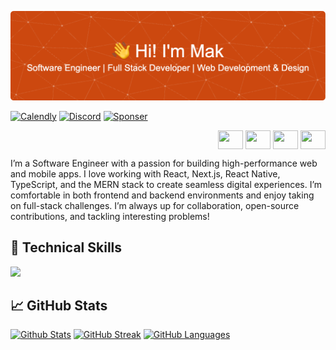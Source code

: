 ![Header](./Header.png)

[![Calendly](https://img.shields.io/badge/Calendly-006BFF?style=for-the-badge&logo=calendly&logoColor=white)](https://calendly.com/pharaohmak-f6zk/consultation)
[![Discord](https://img.shields.io/badge/Discord-5865F2?style=for-the-badge&logo=discord&logoColor=white)](https://discord.gg/ppPEZh8n)
[![Sponser](https://img.shields.io/badge/sponsor-30363D?style=for-the-badge&logo=GitHub-Sponsors&logoColor=#white)](https://github.com/sponsors/pharaohmak)

<p align="right">
<a href="https://pharaohmak.wordpress.com/" target="blank"><img align="center" src="https://raw.githubusercontent.com/rahuldkjain/github-profile-readme-generator/master/src/images/icons/Social/wordpress.svg" alt="" height="30" width="40" /></a>
<a href="https://linkedin.com/in/mak-ibrahim/" target="blank"><img align="center" src="https://raw.githubusercontent.com/rahuldkjain/github-profile-readme-generator/master/src/images/icons/Social/linked-in-alt.svg" alt="" height="30" width="40" /></a>
<a href="https://instagram.com/alchemistmak/" target="blank"><img align="center" src="https://raw.githubusercontent.com/rahuldkjain/github-profile-readme-generator/master/src/images/icons/Social/instagram.svg" alt="" height="30" width="40" /></a>
<a href="https://findmak.com" target="blank"><img align="center" src="https://github.com/user-attachments/assets/39187429-0443-4697-955d-43b7b4832008" alt="" height="30" width="40" /></a>
</p>

  I’m a Software Engineer with a passion for building high-performance web and mobile apps. I love working with React, Next.js, React Native, TypeScript, and the MERN stack to create seamless digital experiences.
  I’m comfortable in both frontend and backend environments and enjoy taking on full-stack challenges. I’m always up for collaboration, open-source contributions, and tackling interesting problems!
  

## 🔧 Technical Skills

<p align="left">
  <a href="https://skillicons.dev">
    <img src="https://skillicons.dev/icons?i=html,css,javascript,typescript,python,php,react,next,express,nodejs,redux,bootstrap,sass,materialui,django,flask,angular,flutter,swift,npm,git,yarn,firebase,mongo,mysql,docker,jquery"/>
  </a>
</p>

## 📈 GitHub Stats

[![Github Stats](https://github-readme-stats.vercel.app/api?username=pharaohmak&theme=dark)](https://github.com/pharaohmak)
[![GitHub Streak](http://github-readme-streak-stats.herokuapp.com?user=pharaohmak&theme=dark)](https://git.io/streak-stats)
[![GitHub Languages](https://github-readme-stats.vercel.app/api/top-langs/?username=pharaohmak&theme=dark)](https://github.com/pharaohmak)


